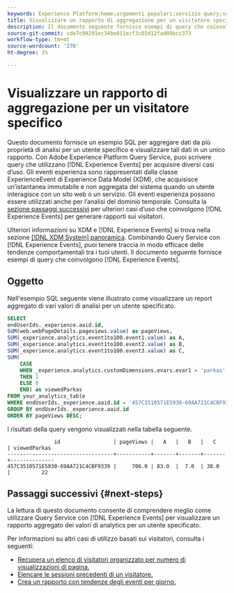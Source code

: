 ```yaml
---
keywords: Experience Platform;home;argomenti popolari;servizio query;servizio query;query;experienceevent query;experienceevent query;Experience Event query;
title: Visualizzare un rapporto di aggregazione per un visitatore specifico
description: Il documento seguente fornisce esempi di query che coinvolgono eventi di esperienza in Adobe Experience Platform Query Service.
source-git-commit: cde7c99291ec34be811ecf3c85d12fad09bcc373
workflow-type: tm+mt
source-wordcount: '276'
ht-degree: 1%

---
```


# Visualizzare un rapporto di aggregazione per un visitatore specifico

Questo documento fornisce un esempio SQL per aggregare dati da più proprietà di analisi per un utente specifico e visualizzare tali dati in un unico rapporto. Con Adobe Experience Platform Query Service, puoi scrivere query che utilizzano [!DNL Experience Events] per acquisire diversi casi d’uso. Gli eventi esperienza sono rappresentati dalla classe ExperienceEvent di Experience Data Model (XDM), che acquisisce un’istantanea immutabile e non aggregata del sistema quando un utente interagisce con un sito web o un servizio. Gli eventi esperienza possono essere utilizzati anche per l’analisi del dominio temporale. Consulta la [sezione passaggi successivi](#next-steps) per ulteriori casi d’uso che coinvolgono [!DNL Experience Events] per generare rapporti sui visitatori.

Ulteriori informazioni su XDM e [!DNL Experience Events] si trova nella sezione [[!DNL XDM System] panoramica](../../xdm/home.md). Combinando Query Service con [!DNL Experience Events], puoi tenere traccia in modo efficace delle tendenze comportamentali tra i tuoi utenti. Il documento seguente fornisce esempi di query che coinvolgono [!DNL Experience Events].

## Oggetto

Nell&#39;esempio SQL seguente viene illustrato come visualizzare un report aggregato di vari valori di analisi per un utente specificato.

```sql
SELECT 
endUserIds._experience.aaid.id, 
SUM(web.webPageDetails.pageviews.value) as pageViews, 
SUM(_experience.analytics.event1to100.event1.value) as A, 
SUM(_experience.analytics.event1to100.event2.value) as B, 
SUM(_experience.analytics.event1to100.event3.value) as C,
SUM(
    CASE 
    WHEN _experience.analytics.customDimensions.evars.evar1 = 'parkas' 
    THEN 1 
    ELSE 0 
    END) as viewedParkas
FROM your_analytics_table 
WHERE endUserIds._experience.aaid.id = '457C3510571E5930-69AA721C4CBF9339' 
GROUP BY endUserIds._experience.aaid.id
ORDER BY pageViews DESC;
```

I risultati della query vengono visualizzati nella tabella seguente.

```console
               id                 | pageViews |   A   |   B   |   C   | viewedParkas
----------------------------------+-----------+-------+-------+-------+--------------
457C3510571E5930-69AA721C4CBF9339 |     706.0 | 83.0  |  7.0  | 38.0  |          22
```

## Passaggi successivi {#next-steps}

La lettura di questo documento consente di comprendere meglio come utilizzare Query Service con [!DNL Experience Events] per visualizzare un rapporto aggregato dei valori di analytics per un utente specificato.

Per informazioni su altri casi di utilizzo basati sui visitatori, consulta i seguenti:

- [Recupera un elenco di visitatori organizzato per numero di visualizzazioni di pagina.](./visitors-by-number-of-page-views.md)
- [Elencare le sessioni precedenti di un visitatore.](./list-visitor-sessions.md)
- [Crea un rapporto con tendenze degli eventi per giorno.](./trended-report-of-events.md)

